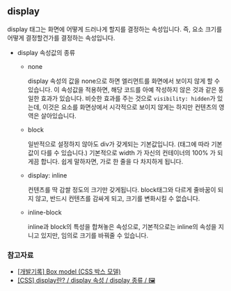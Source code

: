 ## display

display 태그는 화면에 어떻게 드러나게 할지를 결정하는 속성입니다. 즉, 요소 크기를 어떻게 결정할건가를 결정하는 속성입니다.

- display 속성값의 종류

  - none

    display 속성의 값을 none으로 하면 엘리먼트를 화면에서 보이지 않게 할 수 있습니다.
    이 속성값을 적용하면, 해당 코드를 아예 작성하지 않은 것과 같은 동일한 효과가 있습니다.
    비슷한 효과를 주는 것으로 `visibility: hidden`가 있는데,
    이것은 요소를 화면상에서 시각적으로 보이지 않게는 하지만 컨텐츠의 영역은 살아있습니다.

  - block

    일반적으로 설정하지 않아도 div가 갖게되는 기본값입니다. (태그에 따라 기본값이 다를 수 있습니다.)
    기본적으로 width 가 자신의 컨테이너의 100% 가 되게끔 합니다. 쉽게 말하자면, 가로 한 줄을 다 차지하게 됩니다.

  - display: inline

    컨텐츠를 딱 감쌀 정도의 크기만 갖게됩니다. block태그와 다르게 줄바꿈이 되지 않고, 반드시 컨텐츠를 감싸게 되고, 크기를 변화시킬 수 없습니다.

  - inline-block

    inline과 block의 특성을 합쳐놓은 속성으로, 기본적으로는 inline의 속성을 지니고 있지만, 임의로 크기를 바꿔줄 수 있습니다.

### 참고자료

- [[개발기록] Box model (CSS 박스 모델)](https://velog.io/@parkksss/%EA%B0%9C%EB%B0%9C%EA%B8%B0%EB%A1%9D-css%EB%B0%95%EC%8A%A4%EB%AA%A8%EB%8D%B8)
- [[CSS] display란? / display 속성 / display 종류 / 🖼](https://programming119.tistory.com/97)
